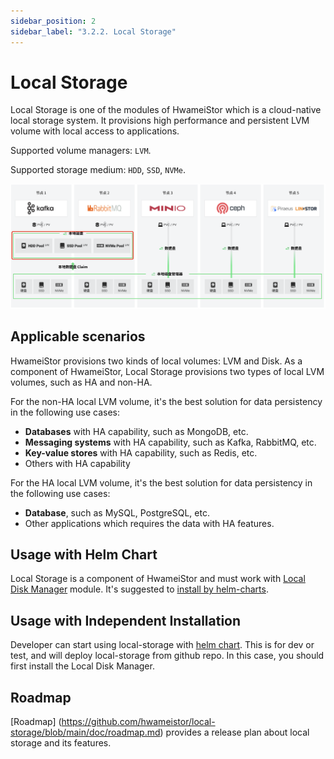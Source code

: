 ```yaml
---
sidebar_position: 2
sidebar_label: "3.2.2. Local Storage"
---
```


# Local Storage

Local Storage is one of the modules of HwameiStor which is a cloud-native local storage system. It provisions high performance and persistent LVM volume with local access to applications.

Supported volume managers: `LVM`.

Supported storage medium: `HDD`, `SSD`, `NVMe`.

![本地存储架构图.png](../../img/localstor.png)

## Applicable scenarios

HwameiStor provisions two kinds of local volumes: LVM and Disk. As a component of HwameiStor, Local Storage provisions two types of local LVM volumes, such as HA and non-HA.

For the non-HA local LVM volume, it's the best solution for data persistency in the following use cases:

- **Databases** with HA capability, such as MongoDB, etc.
- **Messaging systems** with HA capability, such as Kafka, RabbitMQ, etc.
- **Key-value stores** with HA capability, such as Redis, etc.
- Others with HA capability

For the HA local LVM volume, it's the best solution for data persistency in the following use cases:

- **Database**, such as MySQL, PostgreSQL, etc.
- Other applications which requires the data with HA features.

## Usage with Helm Chart

Local Storage is a component of HwameiStor and must work with [Local Disk Manager](./3.2.1.local_disk_manager.md) module. It's suggested to [install by helm-charts](../../2.quick_start/2.1.installation/2.1.2.deploy_helm_charts.md).

## Usage with Independent Installation

Developer can start using local-storage with [helm chart](../../2.quick_start/2.1.installation/2.1.2.deploy_helm_charts.md). This is for dev or test, and will deploy local-storage from github repo. In this case, you should first install the Local Disk Manager.

## Roadmap

[Roadmap] (https://github.com/hwameistor/local-storage/blob/main/doc/roadmap.md) provides a release plan about local storage and its features.
